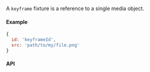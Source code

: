 A `keyframe` fixture is a reference to a single media object.

#### Example

```js
{
  id: 'keyframeId',
  src: 'path/to/my/file.png'
}
```

#### API
